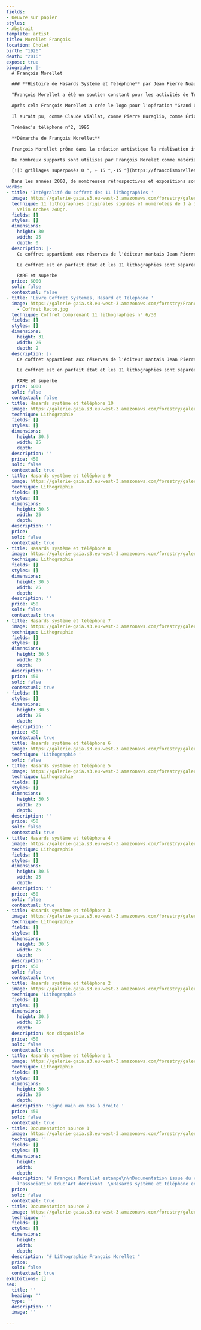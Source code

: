 ```yaml
---
fields:
- Oeuvre sur papier
styles:
- Abstrait
template: artist
title: Morellet François
location: Cholet
birth: "1926"
death: "2016"
expose: true
biography: |-
  # François Morellet

  ### **Histoire de Hasards Système et Téléphone** par Jean Pierre Nuaud

  "François Morellet a été un soutien constant pour les activités de Tréméac. Tout a commencé, pour la carte de vœux, avec un exercice dont il a la passion, à partir des numéros de téléphone des quatre grands services de l'association. Cette année-là, il a fallu ajouter le préfixe 40. Les cadrans téléphoniques étaient circulaires. Le cercle à donc été la base pour fixer les chiffres. Les quatre différents services ont chacun été la source d'une composition. François Morellet a été très intéressé par le fait qu'il y avait dans la numérotation un 66 qui a donné plastiquement un point.

  Après cela François Morellet a crée le logo pour l'opération "Grand Largue", parrainée aussi par Éric Tabarly. Nous avons proposé à des propriétaires de bateaux d'entrainer sur la mer, l’espace d'un week-end, des jeunes placés en établissements spécialisés. Cette initiative a rencontré un grand succès et existe toujours aujourd'hui, plus développée. Pour cela nous avons réussi à fédérer, outre nos deux parrains, la marine nationale, les douanes, les juges, des partenaires privés....En plus de la traversée nous avons fait de grandes fêtes sur sur l'ile d'Hoedic puis plus tard au siège de l'association. C'est là que François Morellet a découvert qu’Éric Tabarly pouvait, malgré sa réputation, être très bavard. Dix ans après la première carte de vœux, la numération téléphonique s'est enrichie d'un nouveau préfixe:02. François Morellet s'est remis à l'ouvrage. Cette fois les cadrans étaient devenus carrés et François Morellet traversait (dixit) une période lyrique! Les anciennes droites sont donc devenues des courbes et, comme entre temps le nombre de services de l'association avait augmenté, le nombre de compositions en a été, lui aussi, augmenté! D'où le titre "Tréméac's téléphone n°2 et sa lithographie". En 2002 nous avons fêté les 200 ans de Trémac. Nouvelle journée de réflexion, nouveau logo. Laissons parler François Molleret: "entre Dubaï  et Zurich j'ai réalisé un projet pour les 200 ans de Tréméac. Il est systématique et neutre comme toujours. Décevant pour les amateurs de signes extérieurs de génie!  Si ça ne vous va pas tant pis, je suis invexable".

  Il aurait pu, comme Claude Viallat, comme Pierre Buraglio, comme Éric Fontenau, être le père d'une réalisation au sein de l'établissement. L'architecte des bâtiments de France de l'époque n'a pas voulu qu'il intervienne sur le fronton qui donne sur la place Beaumanoir à Nantes car il y a un bâtiment à proximité qui est classé.....

  Tréméac's téléphone n°2, 1995

  **Démarche de François Morellet**

  François Morellet prône dans la création artistique la réalisation impersonnelle, le mouvement, les séries programmées et le jeu.

  De nombreux supports sont utilisés par François Morelet comme matériaux (toiles, tableaux, adhésifs, néons, surfaces de bâtiments, etc.). L’application rigoureuse des mathématiques et des notions de géométrie permettent de classer François Morellet dans l’art minimal. Il invente des règles, parfois absurdes, et laisse une grande place au hasard, ce qui donne des œuvres souvent pleines d’humour qui peuvent se construire à l’infini. Ces ensembles de règles, qui forment des systèmes, permettent de démythifier l’œuvre d’art car il n’y a plus, ou peu, de subjectivité et d’émotion dans la création. François Morellet explique ses systèmes dans les titres de ses œuvres, la démarche employée est donc encore plus compréhensible. Par exemple, le tableau ci-dessous s’intitule « 3 grillages superposés 0 °, + 15 °, – 15 ° » (1959), il a donc superposé 3 grillages inclinés respectivement à 0 °, + 15 ° et – 15 °.

  [![3 grillages superposés 0 °, + 15 °,-15 °](https://francoismorellet.files.wordpress.com/2011/01/3-grillages-superposc3a9s-0-c2b0-15-c2b0-15-c2b0-1959.jpg?w=640 "3 grillages superposés 0 °, + 15 °,-15 °")](https://francoismorellet.files.wordpress.com/2011/01/3-grillages-superposc3a9s-0-c2b0-15-c2b0-15-c2b0-1959.jpg)

  Dans les années 2000, de nombreuses rétrospectives et expositions sont organisées en Europe (Galerie nationale du Jeu de Paume à Paris, musée Matisse du Cateau-Cambrésis, espace du Stiftung für Konkrete Kunst de Reutlingen en Allemagne…), au Brésil (Fondation Hélio Oiticica de Rio de Janeiro) . En 2010, il est le deuxième artiste vivant à réaliser une œuvre pérenne  au [Musée du Louvre](https://www.louvre.fr/hommage-francois-morellet "Morellet louvre"). En 2011, son exposition « Réinstallations » au Centre Pompidou est sa 455ème exposition personnelle.
works:
- title: 'Intégralité du coffret des 11 lithographies '
  image: https://galerie-gaia.s3.eu-west-3.amazonaws.com/forestry/galerie-gaia-francois-morellet-coffret.jpg
  technique: 11 lithographies originales signées et numérotées de 1 à 30 sur papier
    Velin Arches 240gr.
  fields: []
  styles: []
  dimensions:
    height: 30
    width: 25
    depth: 0
  description: |-
    Ce coffret appartient aux réserves de l'éditeur nantais Jean Pierre Nuaud qui a édité pour l'association René de Tréméac ce coffret de 11 lithographies originales signées et numérotées de 1 à 30 sur papier Velin Arches 240gr.

    Le coffret est en parfait état et les 11 lithographies sont séparées d'un papier velin vierge qui leur a donné un état de conservation parfait.

    RARE et superbe
  price: 6000
  sold: false
  contextual: false
- title: 'Livre Coffret Systemes, Hasard et Telephone '
  image: https://galerie-gaia.s3.eu-west-3.amazonaws.com/forestry/François Morellet
    - Coffret Recto.jpg
  technique: Coffret comprenant 11 lithographies n° 6/30
  fields: []
  styles: []
  dimensions:
    height: 31
    width: 26
    depth: 2
  description: |-
    Ce coffret appartient aux réserves de l'éditeur nantais Jean Pierre Nuaud qui a édité pour l'association René de Tréméac ce coffret de 11 lithographies originales signées et numérotées de 1 à 30 sur papier Velin Arches 240gr.

    Le coffret est en parfait état et les 11 lithographies sont séparées d'un papier velin vierge qui leur a donné un état de conservation parfait.

    RARE et superbe
  price: 6000
  sold: false
  contextual: false
- title: Hasards système et téléphone 10
  image: https://galerie-gaia.s3.eu-west-3.amazonaws.com/forestry/galerie-gaia-francois-morellet-10.jpg
  technique: Lithographie
  fields: []
  styles: []
  dimensions:
    height: 30.5
    width: 25
    depth: 
  description: ''
  price: 450
  sold: false
  contextual: true
- title: Hasards système et téléphone 9
  image: https://galerie-gaia.s3.eu-west-3.amazonaws.com/forestry/galerie-gaia-francois-morellet-9.jpg
  technique: Lithographie
  fields: []
  styles: []
  dimensions:
    height: 30.5
    width: 25
    depth: 
  description: ''
  price: 
  sold: false
  contextual: true
- title: Hasards système et téléphone 8
  image: https://galerie-gaia.s3.eu-west-3.amazonaws.com/forestry/galerie-gaia-francois-morellet-8.jpg
  technique: Lithographie
  fields: []
  styles: []
  dimensions:
    height: 30.5
    width: 25
    depth: 
  description: ''
  price: 450
  sold: false
  contextual: true
- title: Hasards système et téléphone 7
  image: https://galerie-gaia.s3.eu-west-3.amazonaws.com/forestry/galerie-gaia-francois-morellet-7.jpg
  technique: Lithographie
  fields: []
  styles: []
  dimensions:
    height: 30.5
    width: 25
    depth: 
  description: ''
  price: 450
  sold: false
  contextual: true
- fields: []
  styles: []
  dimensions:
    height: 30.5
    width: 25
    depth: 
  description: ''
  price: 450
  contextual: true
  title: Hasards système et téléphone 6
  image: https://galerie-gaia.s3.eu-west-3.amazonaws.com/forestry/galerie-gaia-francois-morellet-6.jpg
  technique: 'Lithographie '
  sold: false
- title: Hasards système et téléphone 5
  image: https://galerie-gaia.s3.eu-west-3.amazonaws.com/forestry/galerie-gaia-francois-morellet-5.jpg
  technique: Lithographie
  fields: []
  styles: []
  dimensions:
    height: 30.5
    width: 25
    depth: 
  description: ''
  price: 450
  sold: false
  contextual: true
- title: Hasards système et téléphone 4
  image: https://galerie-gaia.s3.eu-west-3.amazonaws.com/forestry/galerie-gaia-francois-morellet-4.jpg
  technique: Lithographie
  fields: []
  styles: []
  dimensions:
    height: 30.5
    width: 25
    depth: 
  description: ''
  price: 450
  sold: false
  contextual: true
- title: Hasards système et téléphone 3
  image: https://galerie-gaia.s3.eu-west-3.amazonaws.com/forestry/galerie-gaia-francois-morellet-3.jpg
  technique: Lithographie
  fields: []
  styles: []
  dimensions:
    height: 30.5
    width: 25
    depth: 
  description: ''
  price: 450
  sold: false
  contextual: true
- title: Hasards système et téléphone 2
  image: https://galerie-gaia.s3.eu-west-3.amazonaws.com/forestry/galerie-gaia-francois-morellet-2.jpg
  technique: 'Lithographie '
  fields: []
  styles: []
  dimensions:
    height: 30.5
    width: 25
    depth: 
  description: Non disponible
  price: 450
  sold: false
  contextual: true
- title: Hasards système et téléphone 1
  image: https://galerie-gaia.s3.eu-west-3.amazonaws.com/forestry/galerie-gaia-francois-morellet-1.jpg
  technique: Lithographie
  fields: []
  styles: []
  dimensions:
    height: 30.5
    width: 25
    depth: 
  description: 'Signé main en bas à droite '
  price: 450
  sold: false
  contextual: true
- title: Documentation source 1
  image: https://galerie-gaia.s3.eu-west-3.amazonaws.com/forestry/galerie-gaia-francois-morellet-hasard-texte1.jpg
  technique: ''
  fields: []
  styles: []
  dimensions:
    height: 
    width: 
    depth: 
  description: "# François Morellet estampe\n\nDocumentation issue du catalogue de
    l'association Educ'Art décrivant  \nHasards système et téléphone en 1997"
  price: 
  sold: false
  contextual: true
- title: Documentation source 2
  image: https://galerie-gaia.s3.eu-west-3.amazonaws.com/forestry/galerie-gaia-francois-morellet-texte-4.jpg
  technique: ''
  fields: []
  styles: []
  dimensions:
    height: 
    width: 
    depth: 
  description: "# Lithographie François Morellet "
  price: 
  sold: false
  contextual: true
exhibitions: []
seo:
  title: ''
  heading: ''
  type: ''
  description: ''
  image: ''

---
```

